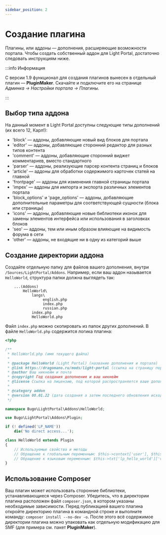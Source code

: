 ```yaml
---
sidebar_position: 2
---
```


# Создание плагина
Плагины, или аддоны — дополнения, расширяющие возможности портала. Чтобы создать собственный аддон для Light Portal, достаточно следовать инструкциям ниже.

:::info Информация

С версии 1.9 функционал для создания плагинов вынесен в отдельный плагин — **PluginMaker**. Скачайте и подключите его на странице _Админка -> Настройки портала -> Плагины_.

:::

## Выбор типа аддона
На данный момент в Light Portal доступны следующие типы дополнений (их всего 12, Карл!):

* 'block' — аддоны, добавляющие новый вид блоков для портала
* 'editor' — аддоны, добавляющие сторонний редактор для разных типов контента
* 'comment' — аддоны, добавляющие сторонний виджет комментариев, вместо стандартного
* 'parser' — аддоны, реализующие парсер контента страниц и блоков
* 'article' — аддоны для обработки содержимого карточек статей на главной
* 'frontpage' — аддоны для изменения главной страницы портала
* 'impex' — аддоны для импорта и экспорта различных элементов портала
* 'block_options' и 'page_options' — аддоны, добавляющие дополнительные параметры для соответствующей сущности (блока или страницы)
* 'icons' — аддоны, добавляющие новые библиотеки иконок для замены элементов интерфейса или использования в заголовках блоков
* 'seo' — аддоны, тем или иным образом влияющие на видимость форума в сети
* 'other' — аддоны, не входящие ни в одну из категорий выше

## Создание директории аддона
Создайте отдельную папку для файлов вашего дополнения, внутри `/Sources/LightPortal/Addons`. Например, если ваш аддон называется `HelloWorld`, структура папки должна выглядеть так:

```
    ...(Addons)
        HelloWorld\
            langs\
                 english.php
                 index.php
                 russian.php
            index.php
            HelloWorld.php
```

Файл `index.php` можно скопировать из папок других дополнений. В файле `HelloWorld.php` содержится логика плагина:

```php
<?php

/**
 * HelloWorld.php (имя текущего файла)
 *
 * @package HelloWorld (Light Portal) (название дополнения и портала)
 * @link https://dragomano.ru/mods/light-portal (ссылка на страницу портала, либо на страницу вашего дополнения, если оно не идет в комплекте с порталом)
 * @author Ваш никнейм и почта
 * @copyright Год создания дополнения и ваш никнейм
 * @license Ссылка на лицензию, под которой распространяется ваше дополнение, и название лицензии
 *
 * @category addon
 * @version 08.01.22 (дата создания а затем последнего обновления исходного кода дополнения)
 */

namespace Bugo\LightPortal\Addons\HelloWorld;

use Bugo\LightPortal\Addons\Plugin;

if (! defined('LP_NAME'))
	die('No direct access...');

class HelloWorld extends Plugin
{
    // Используемые свойства и методы
    // Обращение к глобальным переменным: $this->context['user'], $this->modSettings['variable'] и т. д.
    // Обращение к языковым переменным: $this->txt['lp_hello_world']['variable_name']
}

```

## Использование Composer
Ваш плагин может использовать сторонние библиотеки, устанавливающиеся через Composer. Убедитесь, что в директории плагина расположен файл `composer.json`, в котором указаны необходимые зависимости. Перед публикацией вашего плагина откройте директорию плагина в командной строке и выполните команду: `composer install --no-dev -o`. После этого всё содержимое директории плагина можно упаковать как отдельную модификацию для SMF (для примера см. пакет **PluginMaker**).
